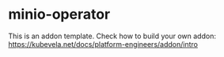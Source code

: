 # minio-operator

This is an addon template. Check how to build your own addon: https://kubevela.net/docs/platform-engineers/addon/intro

